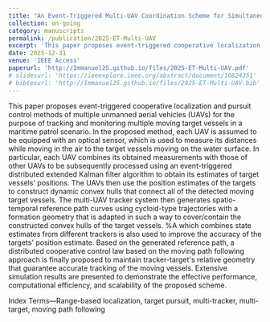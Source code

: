 ```yaml
---
title: "An Event-Triggered Multi-UAV Coordination Scheme for Simultaneous Tracking and Pursuit of Multiple Moving Targets"
collection: on-going
category: manuscripts
permalink: /publication/2025-ET-Multi-UAV
excerpt: 'This paper proposes event-triggered cooperative localization and pursuit control methods of multiple unmanned aerial vehicles (UAVs) for the purpose of tracking and monitoring multiple moving target vessels in a maritime patrol scenario.'
date: 2025-12-31
venue: 'IEEE Access'
paperurl: 'http://Immanuel25.github.io/files/2025-ET-Multi-UAV.pdf'
# slidesurl: 'https://ieeexplore.ieee.org/abstract/document/10824351'
# bibtexurl: 'http://Immanuel25.github.io/files/2025-ET-Multi-UAV.bib'
---
```

This paper proposes event-triggered cooperative localization and pursuit control methods of multiple unmanned aerial vehicles (UAVs) for the purpose of tracking and monitoring multiple moving target vessels in a maritime patrol scenario. 
In the proposed method, each UAV is assumed to be equipped with an optical sensor, which is used to measure its distances while moving in the air to the target vessels moving on the water surface.
In particular, each UAV combines its obtained measurements with those of other UAVs to be subsequently processed using an event-triggered distributed extended Kalman filter algorithm to obtain its estimates of target vessels' positions. 
The UAVs then use the position estimates of the targets to construct dynamic convex hulls that connect all of the detected moving target vessels. 
The multi-UAV tracker system then generates spatio-temporal reference path curves using cycloid-type trajectories with a formation geometry that is adapted in such a way to cover/contain the constructed convex hulls of the target vessels. 
%A  which combines state estimates from different trackers is also used to improve the accuracy of the targets' position estimate. 
Based on the generated reference path, a distributed cooperative control law based on the moving path following approach is finally proposed to maintain tracker-target's relative geometry that guarantee accurate tracking of the moving vessels. 
Extensive simulation results are presented to demonstrate the effective performance, computational efficiency, and scalability of the proposed scheme.

Index Terms—Range-based localization, target pursuit, multi-tracker, multi-target, moving path following